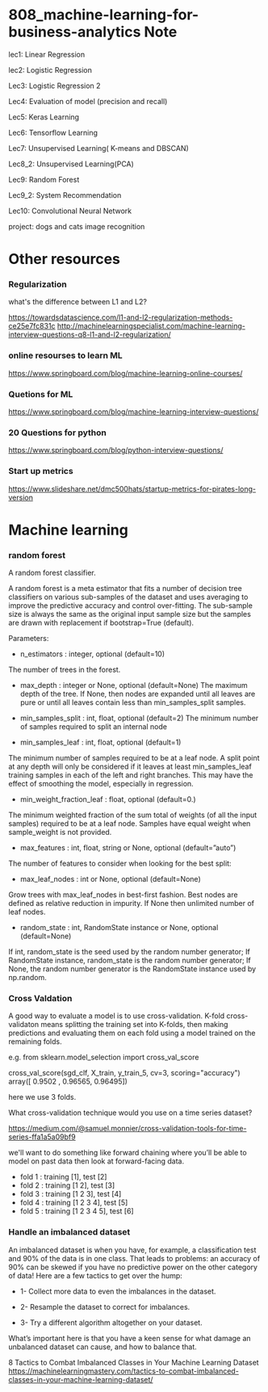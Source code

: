 # 808_machine-learning-for-business-analytics Note

lec1: Linear Regression

lec2: Logistic Regression

Lec3: Logistic Regression 2

Lec4: Evaluation of model (precision and recall)

Lec5: Keras Learning

Lec6: Tensorflow Learning

Lec7: Unsupervised Learning( K-means and DBSCAN)

Lec8_2: Unsupervised Learning(PCA)

Lec9: Random Forest

Lec9_2: System Recommendation

Lec10: Convolutional Neural Network

project: dogs and cats image recognition

# Other resources

### Regularization
what's the difference between L1 and L2?


https://towardsdatascience.com/l1-and-l2-regularization-methods-ce25e7fc831c
http://machinelearningspecialist.com/machine-learning-interview-questions-q8-l1-and-l2-regularization/

### online resourses to learn ML
https://www.springboard.com/blog/machine-learning-online-courses/

###  Quetions for ML
https://www.springboard.com/blog/machine-learning-interview-questions/

### 20 Questions for python 
https://www.springboard.com/blog/python-interview-questions/

### Start up metrics
https://www.slideshare.net/dmc500hats/startup-metrics-for-pirates-long-version


# Machine learning 
### random forest
A random forest classifier.

A random forest is a meta estimator that fits a number of decision tree classifiers on various sub-samples of the dataset and uses averaging to improve the predictive accuracy and control over-fitting. The sub-sample size is always the same as the original input sample size but the samples are drawn with replacement if bootstrap=True (default).

Parameters:
* n_estimators : integer, optional (default=10)

The number of trees in the forest.

* max_depth : integer or None, optional (default=None)
The maximum depth of the tree. If None, then nodes are expanded until all leaves are pure or until all leaves contain less than min_samples_split samples.

* min_samples_split : int, float, optional (default=2)
The minimum number of samples required to split an internal node

* min_samples_leaf : int, float, optional (default=1)

The minimum number of samples required to be at a leaf node. A split point at any depth will only be considered if it leaves at least min_samples_leaf training samples in each of the left and right branches. This may have the effect of smoothing the model, especially in regression.

* min_weight_fraction_leaf : float, optional (default=0.)

The minimum weighted fraction of the sum total of weights (of all the input samples) required to be at a leaf node. Samples have equal weight when sample_weight is not provided.

* max_features : int, float, string or None, optional (default=”auto”)

The number of features to consider when looking for the best split:

* max_leaf_nodes : int or None, optional (default=None)

Grow trees with max_leaf_nodes in best-first fashion. Best nodes are defined as relative reduction in impurity. If None then unlimited number of leaf nodes.


* random_state : int, RandomState instance or None, optional (default=None)

If int, random_state is the seed used by the random number generator; If RandomState instance, random_state is the random number generator; If None, the random number generator is the RandomState instance used by np.random.


### Cross Valdation
A good way to evaluate a model is to use cross-validation.
K-fold cross-validaton means splitting the training set into K-folds, then making predictions and evaluating them on each fold using a model trained on the remaining folds.

e.g.
from sklearn.model_selection import cross_val_score

cross_val_score(sgd_clf, X_train, y_train_5, cv=3, scoring="accuracy") array([ 0.9502 , 0.96565, 0.96495])

here we use 3 folds.


What cross-validation technique would you use on a time series dataset?

https://medium.com/@samuel.monnier/cross-validation-tools-for-time-series-ffa1a5a09bf9

we'll want to do something like forward chaining where you’ll be able to model on past data then look at forward-facing data.

* fold 1 : training [1], test [2]
* fold 2 : training [1 2], test [3]
* fold 3 : training [1 2 3], test [4]
* fold 4 : training [1 2 3 4], test [5]
* fold 5 : training [1 2 3 4 5], test [6]


### Handle an imbalanced dataset

An imbalanced dataset is when you have, for example, a classification test and 90% of the data is in one class. That leads to problems: an accuracy of 90% can be skewed if you have no predictive power on the other category of data! Here are a few tactics to get over the hump:

* 1- Collect more data to even the imbalances in the dataset.

* 2- Resample the dataset to correct for imbalances.

* 3- Try a different algorithm altogether on your dataset.

What’s important here is that you have a keen sense for what damage an unbalanced dataset can cause, and how to balance that.

8 Tactics to Combat Imbalanced Classes in Your Machine Learning Dataset
https://machinelearningmastery.com/tactics-to-combat-imbalanced-classes-in-your-machine-learning-dataset/



